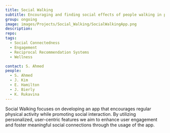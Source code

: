 ```yaml
---
title: Social Walking
subtitle: Encouraging and finding social effects of people walking in pairs.
group: ongoing
image: images/Projects/Social_Walking/SocialWalkingApp.png
description:
repo:
tags:
  - Social Connectedness
  - Engagement
  - Reciprocal Recommendation Systems
  - Wellness

contact: S. Ahmed
people:
  - S. Ahmed
  - J. Kim
  - E. Hamilton
  - J. Bierly
  - K. Rukavina
---
```


Social Walking focuses on developing an app that encourages regular physical activity while promoting social interaction. By utilizing personalized, user-centric features we aim to enhance user engagement and foster meaningful social connections through the usage of the app.
